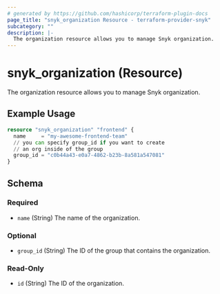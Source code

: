 ```yaml
---
# generated by https://github.com/hashicorp/terraform-plugin-docs
page_title: "snyk_organization Resource - terraform-provider-snyk"
subcategory: ""
description: |-
  The organization resource allows you to manage Snyk organization.
---
```


# snyk_organization (Resource)

The organization resource allows you to manage Snyk organization.

## Example Usage

```terraform
resource "snyk_organization" "frontend" {
  name     = "my-awesome-frontend-team"
  // you can specify group_id if you want to create
  // an org inside of the group
  group_id = "c0b44a43-e0a7-4862-b23b-8a581a547081"
}
```

<!-- schema generated by tfplugindocs -->
## Schema

### Required

- `name` (String) The name of the organization.

### Optional

- `group_id` (String) The ID of the group that contains the organization.

### Read-Only

- `id` (String) The ID of the organization.


